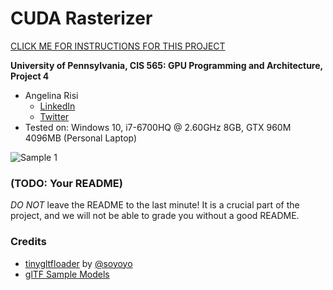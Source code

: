 CUDA Rasterizer
===============

[CLICK ME FOR INSTRUCTIONS FOR THIS PROJECT](./INSTRUCTION.md)

**University of Pennsylvania, CIS 565: GPU Programming and Architecture, Project 4**

* Angelina Risi
  * [LinkedIn](www.linkedin.com/in/angelina-risi)
  * [Twitter](https://twitter.com/Angelina_Risi)
* Tested on: Windows 10, i7-6700HQ @ 2.60GHz 8GB, GTX 960M 4096MB (Personal Laptop)
  
  
![Sample 1](renders/test2.gif)
  
### (TODO: Your README)

*DO NOT* leave the README to the last minute! It is a crucial part of the
project, and we will not be able to grade you without a good README.


### Credits

* [tinygltfloader](https://github.com/syoyo/tinygltfloader) by [@soyoyo](https://github.com/syoyo)
* [glTF Sample Models](https://github.com/KhronosGroup/glTF/blob/master/sampleModels/README.md)
